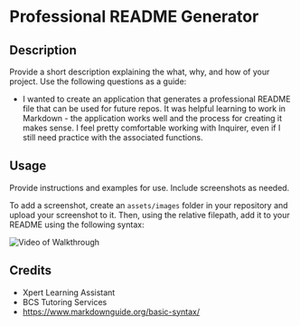 # Professional README Generator

## Description

Provide a short description explaining the what, why, and how of your project. Use the following questions as a guide:

- I wanted to create an application that generates a professional README file that can be used for future repos. It was helpful learning to work in Markdown - the application works well and the process for creating it makes sense. I feel pretty comfortable working with Inquirer, even if I still need practice with the associated functions. 

## Usage

Provide instructions and examples for use. Include screenshots as needed.

To add a screenshot, create an `assets/images` folder in your repository and upload your screenshot to it. Then, using the relative filepath, add it to your README using the following syntax:

![Video of Walkthrough](https://drive.google.com/file/d/1roMRvDJFZlR6d0GDSYuPZ1S1zcIU-qbp/view)


## Credits
- Xpert Learning Assistant
- BCS Tutoring Services
- https://www.markdownguide.org/basic-syntax/
  
